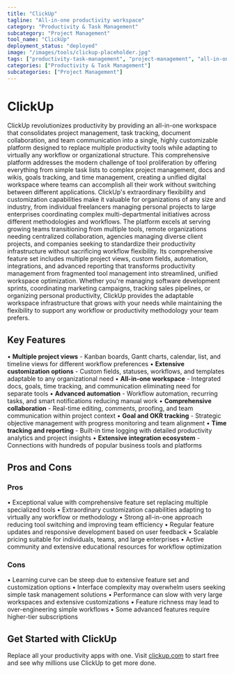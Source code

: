 ```yaml
---
title: "ClickUp"
tagline: "All-in-one productivity workspace"
category: "Productivity & Task Management"
subcategory: "Project Management"
tool_name: "ClickUp"
deployment_status: "deployed"
image: "/images/tools/clickup-placeholder.jpg"
tags: ["productivity-task-management", "project-management", "all-in-one-workspace", "customizable-workflows", "team-collaboration"]
categories: ["Productivity & Task Management"]
subcategories: ["Project Management"]
---
```


# ClickUp

ClickUp revolutionizes productivity by providing an all-in-one workspace that consolidates project management, task tracking, document collaboration, and team communication into a single, highly customizable platform designed to replace multiple productivity tools while adapting to virtually any workflow or organizational structure. This comprehensive platform addresses the modern challenge of tool proliferation by offering everything from simple task lists to complex project management, docs and wikis, goals tracking, and time management, creating a unified digital workspace where teams can accomplish all their work without switching between different applications. ClickUp's extraordinary flexibility and customization capabilities make it valuable for organizations of any size and industry, from individual freelancers managing personal projects to large enterprises coordinating complex multi-departmental initiatives across different methodologies and workflows. The platform excels at serving growing teams transitioning from multiple tools, remote organizations needing centralized collaboration, agencies managing diverse client projects, and companies seeking to standardize their productivity infrastructure without sacrificing workflow flexibility. Its comprehensive feature set includes multiple project views, custom fields, automation, integrations, and advanced reporting that transforms productivity management from fragmented tool management into streamlined, unified workspace optimization. Whether you're managing software development sprints, coordinating marketing campaigns, tracking sales pipelines, or organizing personal productivity, ClickUp provides the adaptable workspace infrastructure that grows with your needs while maintaining the flexibility to support any workflow or productivity methodology your team prefers.

## Key Features

• **Multiple project views** - Kanban boards, Gantt charts, calendar, list, and timeline views for different workflow preferences
• **Extensive customization options** - Custom fields, statuses, workflows, and templates adaptable to any organizational need
• **All-in-one workspace** - Integrated docs, goals, time tracking, and communication eliminating need for separate tools
• **Advanced automation** - Workflow automation, recurring tasks, and smart notifications reducing manual work
• **Comprehensive collaboration** - Real-time editing, comments, proofing, and team communication within project context
• **Goal and OKR tracking** - Strategic objective management with progress monitoring and team alignment
• **Time tracking and reporting** - Built-in time logging with detailed productivity analytics and project insights
• **Extensive integration ecosystem** - Connections with hundreds of popular business tools and platforms

## Pros and Cons

### Pros
• Exceptional value with comprehensive feature set replacing multiple specialized tools
• Extraordinary customization capabilities adapting to virtually any workflow or methodology
• Strong all-in-one approach reducing tool switching and improving team efficiency
• Regular feature updates and responsive development based on user feedback
• Scalable pricing suitable for individuals, teams, and large enterprises
• Active community and extensive educational resources for workflow optimization

### Cons
• Learning curve can be steep due to extensive feature set and customization options
• Interface complexity may overwhelm users seeking simple task management solutions
• Performance can slow with very large workspaces and extensive customizations
• Feature richness may lead to over-engineering simple workflows
• Some advanced features require higher-tier subscriptions

## Get Started with ClickUp

Replace all your productivity apps with one. Visit [clickup.com](https://clickup.com) to start free and see why millions use ClickUp to get more done.
